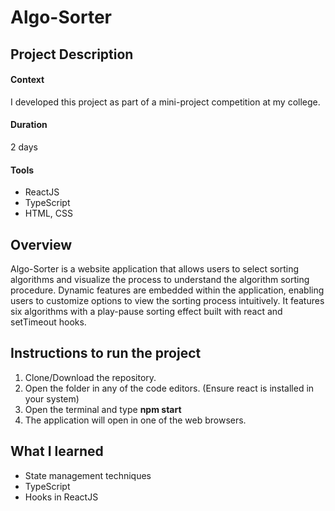 # Algo-Sorter

## Project Description
#### Context
I developed this project as part of a mini-project competition at my college.

#### Duration
2 days

#### Tools
- ReactJS
- TypeScript
- HTML, CSS

## Overview
Algo-Sorter is a website application that allows users to select sorting algorithms and visualize the process to understand the algorithm sorting procedure. Dynamic features are embedded within the application, enabling users to customize options to view the sorting process intuitively. It features six algorithms with a play-pause sorting effect built with react and setTimeout hooks.

## Instructions to run the project
1. Clone/Download the repository.
2. Open the folder in any of the code editors. (Ensure react is installed in your system)
3. Open the terminal and type **npm start**
4. The application will open in one of the web browsers.

## What I learned
- State management techniques
- TypeScript
- Hooks in ReactJS
